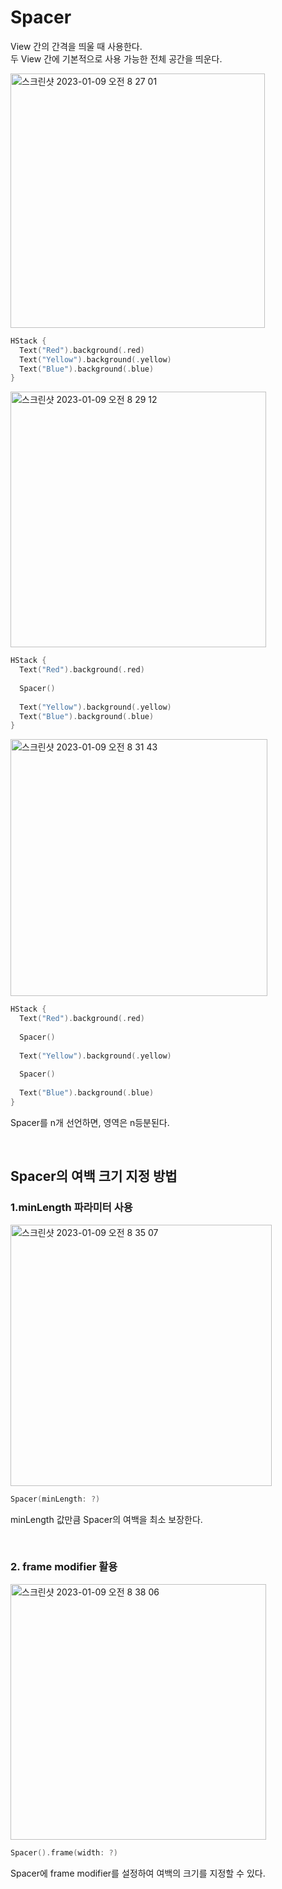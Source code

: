 # Spacer

View 간의 간격을 띄울 때 사용한다.<br>
두 View 간에 기본적으로 사용 가능한 전체 공간을 띄운다.

<img width="407" alt="스크린샷 2023-01-09 오전 8 27 01" src="https://user-images.githubusercontent.com/63408930/211224297-deca7986-ac35-4a11-87fa-123f5d2d0002.png">

```swift
HStack {
  Text("Red").background(.red)
  Text("Yellow").background(.yellow)
  Text("Blue").background(.blue)
}
```

<img width="409" alt="스크린샷 2023-01-09 오전 8 29 12" src="https://user-images.githubusercontent.com/63408930/211224356-fc9ddbac-81e2-4bb0-a55e-855fb7d3a84e.png">


```swift
HStack {
  Text("Red").background(.red)
            
  Spacer()
            
  Text("Yellow").background(.yellow)
  Text("Blue").background(.blue)
}
```

<img width="411" alt="스크린샷 2023-01-09 오전 8 31 43" src="https://user-images.githubusercontent.com/63408930/211224444-bd337e05-382f-425a-915e-d0c2721236d1.png">

```swift
HStack {
  Text("Red").background(.red)
            
  Spacer()
            
  Text("Yellow").background(.yellow)
            
  Spacer()
            
  Text("Blue").background(.blue)
}
```

Spacer를 n개 선언하면, 영역은 n등분된다.

<br>

## Spacer의 여백 크기 지정 방법

### 1.minLength 파라미터 사용

<img width="418" alt="스크린샷 2023-01-09 오전 8 35 07" src="https://user-images.githubusercontent.com/63408930/211224584-f32d7ea3-e967-40df-b126-42c9dd9c12b7.png">

```swift
Spacer(minLength: ?)
```

minLength 값만큼 Spacer의 여백을 최소 보장한다.

<br>

### 2. frame modifier 활용

<img width="409" alt="스크린샷 2023-01-09 오전 8 38 06" src="https://user-images.githubusercontent.com/63408930/211224670-78928665-80b5-4755-8ca8-74b242c4eb97.png">

```swift
Spacer().frame(width: ?)
```
Spacer에 frame modifier를 설정하여 여백의 크기를 지정할 수 있다.
